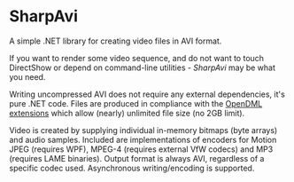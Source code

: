 ﻿SharpAvi
========

A simple .NET library for creating video files in AVI format.

If you want to render some video sequence, and do not want to touch DirectShow or depend on command-line utilities - *SharpAvi* may be what you need.

Writing uncompressed AVI does not require any external dependencies, it's pure .NET code. Files are produced in compliance with the [OpenDML extensions](http://www.jmcgowan.com/avitech.html#OpenDML) which allow (nearly) unlimited file size (no 2GB limit).

Video is created by supplying individual in-memory bitmaps (byte arrays) and audio samples. Included are implementations of encoders for Motion JPEG (requires WPF), MPEG-4 (requires external VfW codecs) and MP3 (requires LAME binaries). Output format is always AVI, regardless of a specific codec used.  Asynchronous writing/encoding is supported.